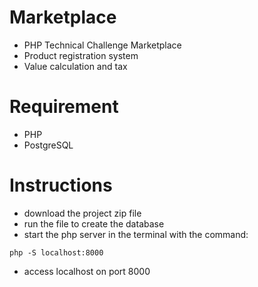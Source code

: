 # Marketplace
  - PHP Technical Challenge Marketplace
  - Product registration system
  - Value calculation and tax
# Requirement
  - PHP
  - PostgreSQL
# Instructions
  - download the project zip file
  - run the file to create the database
  - start the php server in the terminal with the command:
 ```
php -S localhost:8000
```
  - access localhost on port 8000
